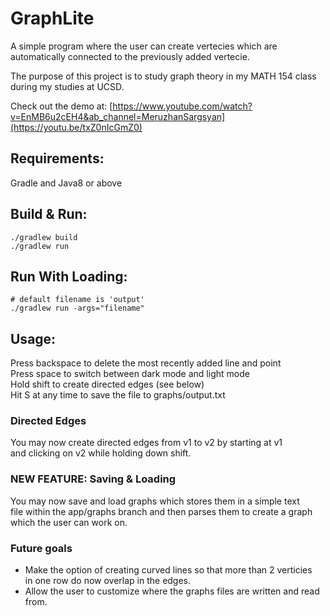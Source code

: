 # GraphLite

A simple program where the user can create vertecies which are automatically connected to the previously added vertecie.

The purpose of this project is to study graph theory in my MATH 154 class during my studies at UCSD.

Check out the demo at: [https://www.youtube.com/watch?v=EnMB6u2cEH4&ab_channel=MeruzhanSargsyan](https://youtu.be/txZ0nIcGmZ0)

## Requirements:
Gradle and Java8 or above

## Build & Run:
```
./gradlew build
./gradlew run
```

## Run With Loading:
```
# default filename is 'output'
./gradlew run -args="filename"
```

## Usage:
Press backspace to delete the most recently added line and point <br>
Press space to switch between dark mode and light mode <br>
Hold shift to create directed edges (see below) <br>
Hit S at any time to save the file to graphs/output.txt

### Directed Edges
You may now create directed edges from v1 to v2 by starting at v1 <br>
and clicking on v2 while holding down shift.

### NEW FEATURE: Saving & Loading
You may now save and load graphs which stores them in a simple text <br>
file within the app/graphs branch and then parses them to create a graph <br>
which the user can work on.

### Future goals
<ul>
<li>Make the option of creating curved lines so that more than 2 verticies <br>
in one row do now overlap in the edges.
<li>Allow the user to customize where the graphs files are written and read from.
</ul>

